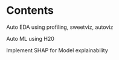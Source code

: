 # Contents
 Auto EDA using profiling, sweetviz, autoviz

 Auto ML using H20

 Implement SHAP for Model explainability
